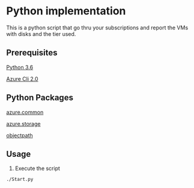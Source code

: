# Python implementation

This is a python script that go thru your subscriptions and report the VMs with disks and the tier used.

## Prerequisites

[Python 3.6](https://www.python.org/downloads/)

[Azure Cli 2.0](https://docs.microsoft.com/en-us/cli/azure/install-azure-cli?view=azure-cli-latest)

## Python Packages

[azure.common](https://pypi.org/project/azure-common/)

[azure.storage](https://pypi.org/project/azure-storage/)

[objectpath](https://pypi.org/project/objectpath/)

## Usage

1) Execute the script

```{r, engine='sh', count_lines}
./Start.py
```